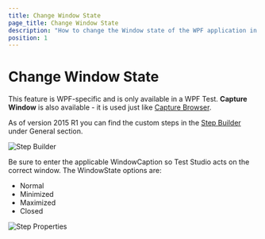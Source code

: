 ```yaml
---
title: Change Window State
page_title: Change Window State
description: "How to change the Window state of the WPF application in Test Studio test run. Maximize/Minimize/Set application Window to normal during a test run in Test Studio"
position: 1
---
```

# Change Window State

This feature is WPF-specific and is only available in a WPF Test. **Capture Window** is also available - it is used just like <a href="/features/custom-steps/capture" target="_blank">Capture Browser</a>.

As of version 2015 R1 you can find the custom steps in the <a href="/getting-started/test-recording/step-suggestions" target="_blank">Step Builder</a> under General section.

![Step Builder][3]

Be sure to enter the applicable WindowCaption so Test Studio acts on the correct window. The WindowState options are:

- Normal
- Minimized
- Maximized
- Closed

![Step Properties][2]

[1]: /img/features/custom-steps/change-window-state/fig1.png
[2]: /img/features/custom-steps/change-window-state/fig2.png
[3]: /img/features/custom-steps/change-window-state/fig3.png